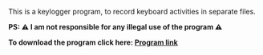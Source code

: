 This is a keylogger program, to record keyboard activities in separate files. 

<strong>PS: ⚠️ I am not responsible for any illegal use of the program ⚠️<strong>

<strong>To download the program click here: <a href="https://portfoliioo.github.io/h/Home/Projects/Programs/Python/Keylogger/keylogger.py" target="_blank" download>Program link</a></strong>

